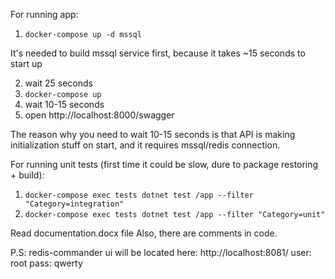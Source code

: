 For running app:

1. `docker-compose up -d mssql `

It's needed to build mssql service first, 
because it takes ~15 seconds to start up

2. wait 25 seconds
3. `docker-compose up`
4. wait 10-15 seconds
5. open http://localhost:8000/swagger

The reason why you need to wait 10-15 seconds is that API is making initialization stuff on start, and it requires mssql/redis connection.

For running unit tests (first time it could be slow, dure to package restoring + build):
1. `docker-compose exec tests dotnet test /app --filter "Category=integration"`
2. `docker-compose exec tests dotnet test /app --filter "Category=unit"`

Read documentation.docx file
Also, there are comments in code.


P.S:
redis-commander ui will be located here: 
http://localhost:8081/ 
user: root
pass: qwerty

